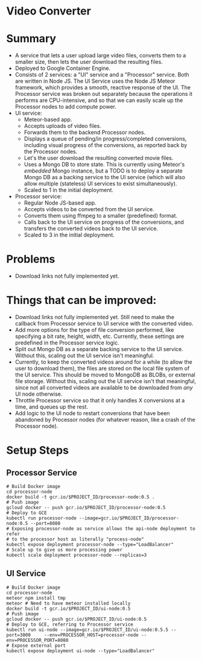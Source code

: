 # Video Converter

# Summary
* A service that lets a user upload large video files, converts them to a smaller size, then lets the user download the resulting files.
* Deployed to Google Container Engine.
* Consists of 2 services: a "UI" service and a "Processor" service.  Both are written in Node JS.  The UI Service uses the Node JS Meteor framework, which provides a smooth, reactive response of the UI.  The Processor service was broken out separately because the operations it performs are CPU-intensive, and so that we can easily scale up the Processor nodes to add compute power.
* UI service:
  * Meteor-based app.
  * Accepts uploads of video files.
  * Forwards them to the backend Processor nodes.
  * Displays a queue of pending/in progress/completed conversions, including visual progress of the conversions, as reported back by the Processor nodes.
  * Let's the user download the resulting converted movie files.
  * Uses a Mongo DB to store state.  This is currently using Meteor's _embedded_ Mongo instance, but a TODO is to deploy a separate Mongo DB as a backing service to the UI service (which will also allow multiple (stateless) UI services to exist simultaneously).
  * Scaled to 1 in the initial deployment.
* Processor service:
  * Regular Node JS-based app.
  * Accepts videos to be converted from the UI service.
  * Converts them using ffmpeg to a smaller (predefined) format.
  * Calls back to the UI service on progress of the conversions, and transfers the converted videos back to the UI service.
  * Scaled to 3 in the initial deployment.
 
# Problems
* Download links not fully implemented yet.

# Things that can be improved:
* Download links not fully implemented yet.  Still need to make the callback from Processor service to UI service with the converted video.
* Add more options for the type of file conversion performed, like specifying a bit rate, height, width, etc.  Currently, these settings are predefined in the Processor service logic.
* Split out Mongo DB as a separate backing service to the UI service.  Without this, scaling out the UI service isn't meaningful.
* Currently, to keep the converted videos around for a while (to allow the user to download them), the files are stored on the local file system of the UI service.  This should be moved to MongoDB as BLOBs, or external file storage.  Without this, scaling out the UI service isn't that meaningful, since not all converted videos are available to be downloaded from *any* UI node otherwise.
* Throttle Processor service so that it only handles X conversions at a time, and queues up the rest.
* Add logic to the UI node to restart conversions that have been abandoned by Processor nodes (for whatever reason, like a crash of the Processor node).

# Setup Steps
## Processor Service
 
    # Build Docker image
    cd processor-node
    docker build -t gcr.io/$PROJECT_ID/processor-node:0.5 .
    # Push image
    gcloud docker -- push gcr.io/$PROJECT_ID/processor-node:0.5
    # Deploy to GCE
    kubectl run processor-node --image=gcr.io/$PROJECT_ID/processor-node:0.5 --port=8080
    # Exposing processor-node as service allows the api-node deployment to refer
    # to the processor host as literally "process-node"
    kubectl expose deployment processor-node --type="LoadBalancer"
    # Scale up to give us more processing power
    kubectl scale deployment processor-node --replicas=3

## UI Service

    # Build Docker image
    cd processor-node
    meteor npm install tmp
    meteor # Need to have meteor installed locally
    docker build -t gcr.io/$PROJECT_ID/ui-node:0.5
    # Push image
    gcloud docker -- push gcr.io/$PROJECT_ID/ui-node:0.5
    # Deploy to GCE, referring to Processor service
    kubectl run ui-node --image=gcr.io/$PROJECT_ID/ui-node:0.5.5 --port=3000     --env=PROCESSOR_HOST=processor-node --env=PROCESSOR_PORT=8080
    # Expose external port
    kubectl expose deployment ui-node --type="LoadBalancer"
